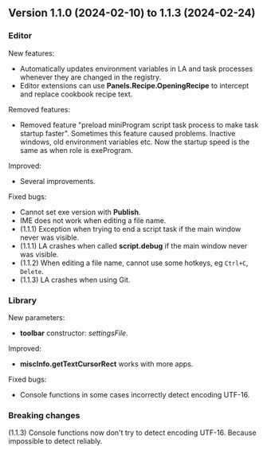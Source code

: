 ## Version 1.1.0 (2024-02-10) to 1.1.3 (2024-02-24)

### Editor
New features:
- Automatically updates environment variables in LA and task processes whenever they are changed in the registry.
- Editor extensions can use **Panels.Recipe.OpeningRecipe** to intercept and replace cookbook recipe text.

Removed features:
- Removed feature "preload miniProgram script task process to make task startup faster". Sometimes this feature caused problems. Inactive windows, old environment variables etc. Now the startup speed is the same as when role is exeProgram.

Improved:
- Several improvements.

Fixed bugs:
- Cannot set exe version with **Publish**.
- IME does not work when editing a file name.
- (1.1.1) Exception when trying to end a script task if the main window never was visible.
- (1.1.1) LA crashes when called **script.debug** if the main window never was visible.
- (1.1.2) When editing a file name, cannot use some hotkeys, eg `Ctrl+C`, `Delete`.
- (1.1.3) LA crashes when using Git.

### Library
New parameters:
- **toolbar** constructor: *settingsFile*.

Improved:
- **miscInfo.getTextCursorRect** works with more apps.

Fixed bugs:
- Console functions in some cases incorrectly detect encoding UTF-16.

### Breaking changes
(1.1.3) Console functions now don't try to detect encoding UTF-16. Because impossible to detect reliably.
